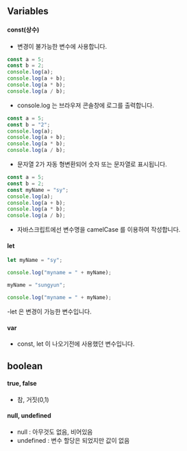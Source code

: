 ## Variables
#### const(상수)
- 변경이 불가능한 변수에 사용합니다.
```js
const a = 5;
const b = 2;
console.log(a);
console.log(a + b);
console.log(a * b);
console.log(a / b);
```
- console.log 는 브라우져 콘솔창에 로그를 출력합니다.

```js
const a = 5;
const b = "2";
console.log(a);
console.log(a + b);
console.log(a * b);
console.log(a / b);
```
- 문자열 2가 자동 형변환되어 숫자 또는 문자열로 표시됩니다.

```js
const a = 5;
const b = 2;
const myName = "sy";
console.log(a);
console.log(a + b);
console.log(a * b);
console.log(a / b);
```
- 자바스크립트에선 변수명을 camelCase 를 이용하여 작성합니다.

#### let
```js
let myName = "sy";

console.log("myname = " + myName);

myName = "sungyun";

console.log("myname = " + myName);
```
-let 은 변경이 가능한 변수입니다.

#### var
- const, let 이 나오기전에 사용했던 변수입니다.


## boolean
#### true, false
- 참, 거짓(0,1)
#### null, undefined
- null : 아무것도 없음, 비어있음
- undefined : 변수 할당은 되었지만 값이 없음